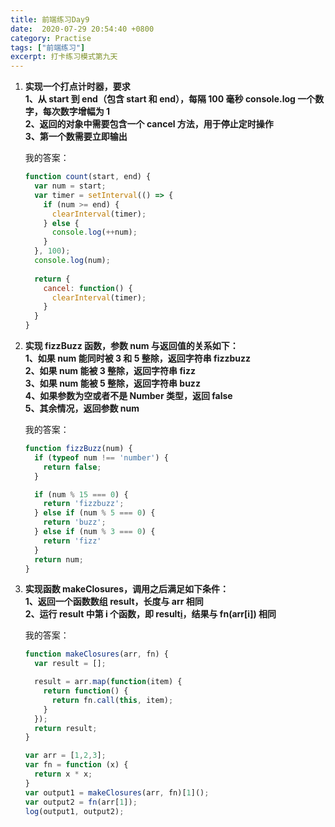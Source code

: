 ```yaml
---
title: 前端练习Day9
date:  2020-07-29 20:54:40 +0800
category: Practise
tags: ["前端练习"]
excerpt: 打卡练习模式第九天
---
```


1. **实现一个打点计时器，要求**<br>
   **1、从 start 到 end（包含 start 和 end），每隔 100 毫秒 console.log 一个数字，每次数字增幅为 1**<br>
   **2、返回的对象中需要包含一个 cancel 方法，用于停止定时操作**<br>
   **3、第一个数需要立即输出<br>**

   我的答案：

   ```js
   function count(start, end) {
     var num = start;
     var timer = setInterval(() => {
       if (num >= end) {
         clearInterval(timer);
       } else {
         console.log(++num);
       }
     }, 100);
     console.log(num);
     
     return {
       cancel: function() {
         clearInterval(timer);
       }
     }
   }
   ```

   

2. **实现 fizzBuzz 函数，参数 num 与返回值的关系如下：**<br>
   **1、如果 num 能同时被 3 和 5 整除，返回字符串 fizzbuzz**<br>
   **2、如果 num 能被 3 整除，返回字符串 fizz**<br>
   **3、如果 num 能被 5 整除，返回字符串 buzz**<br>
   **4、如果参数为空或者不是 Number 类型，返回 false**<br>
   **5、其余情况，返回参数 num**<br>

   我的答案：

   ```js
   function fizzBuzz(num) {
     if (typeof num !== 'number') {
       return false;
     }
   
     if (num % 15 === 0) {
       return 'fizzbuzz';
     } else if (num % 5 === 0) {
       return 'buzz';
     } else if (num % 3 === 0) {
       return 'fizz'
     }
     return num;
   }
   ```

   

3. **实现函数 makeClosures，调用之后满足如下条件：**<br>
   **1、返回一个函数数组 result，长度与 arr 相同**<br>
   **2、运行 result 中第 i 个函数，即 result[i]()，结果与 fn(arr[i]) 相同**<br>

   我的答案：

   ```js
   function makeClosures(arr, fn) {
     var result = [];
   
     result = arr.map(function(item) {
       return function() {
         return fn.call(this, item);
       }
     });
     return result;
   }
   
   var arr = [1,2,3];
   var fn = function (x) {
     return x * x;
   }
   var output1 = makeClosures(arr, fn)[1]();
   var output2 = fn(arr[1]);
   log(output1, output2);
   ```

   